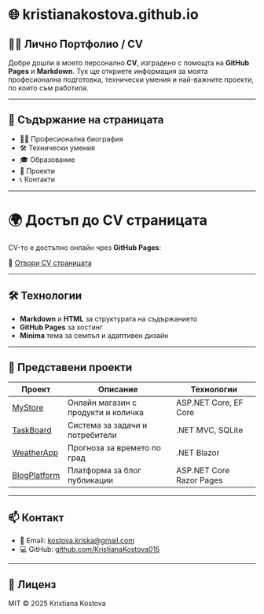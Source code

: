 # 🌐 kristianakostova.github.io

## 👩‍💻 Лично Портфолио / CV

Добре дошли в моето персонално **CV**, изградено с помощта на **GitHub Pages** и **Markdown**. Тук ще откриете информация за моята професионална подготовка, технически умения и най-важните проекти, по които съм работила.

---

## 🧾 Съдържание на страницата

- 👩‍💼 Професионална биография  
- 🛠️ Технически умения  
- 🎓 Образование  
- 📂 Проекти  
- 📞 Контакти  

---

# 🌍 Достъп до CV страницата

CV-то е достъпно онлайн чрез **GitHub Pages**:

🔗 [Отвори CV страницата](https://KristianaKostova015/kristianakostova.github.io)

---

## 🛠️ Технологии

- **Markdown** и **HTML** за структурата на съдържанието  
- **GitHub Pages** за хостинг  
- **Minima** тема за семпъл и адаптивен дизайн  

---

## 📂 Представени проекти

| Проект | Описание | Технологии |
|--------|----------|------------|
| [MyStore](https://github.com/username/mystore) | Онлайн магазин с продукти и количка | ASP.NET Core, EF Core |
| [TaskBoard](https://github.com/username/taskboard) | Система за задачи и потребители | .NET MVC, SQLite |
| [WeatherApp](https://github.com/username/weatherapp) | Прогноза за времето по град | .NET Blazor |
| [BlogPlatform](https://github.com/username/blogplatform) | Платформа за блог публикации | ASP.NET Core Razor Pages |

---

## 📫 Контакт

- 📧 Email: kostova.kriska@gmail.com  
- 💻 GitHub: [github.com/KristianaKostova015](https://github.com/KristianaKostova015)

---

## 📄 Лиценз

MIT © 2025 Kristiana Kostova
